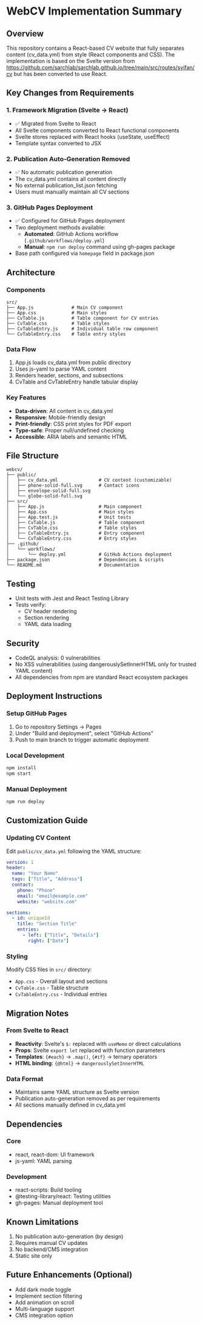 # WebCV Implementation Summary

## Overview
This repository contains a React-based CV website that fully separates content (cv_data.yml) from style (React components and CSS). The implementation is based on the Svelte version from https://github.com/sarchlab/sarchlab.github.io/tree/main/src/routes/syifan/cv but has been converted to use React.

## Key Changes from Requirements

### 1. Framework Migration (Svelte → React)
- ✅ Migrated from Svelte to React
- All Svelte components converted to React functional components
- Svelte stores replaced with React hooks (useState, useEffect)
- Template syntax converted to JSX

### 2. Publication Auto-Generation Removed
- ✅ No automatic publication generation
- The cv_data.yml contains all content directly
- No external publication_list.json fetching
- Users must manually maintain all CV sections

### 3. GitHub Pages Deployment
- ✅ Configured for GitHub Pages deployment
- Two deployment methods available:
  - **Automated**: GitHub Actions workflow (`.github/workflows/deploy.yml`)
  - **Manual**: `npm run deploy` command using gh-pages package
- Base path configured via `homepage` field in package.json

## Architecture

### Components
```
src/
├── App.js              # Main CV component
├── App.css             # Main styles
├── CvTable.js          # Table component for CV entries
├── CvTable.css         # Table styles
├── CvTableEntry.js     # Individual table row component
└── CvTableEntry.css    # Table entry styles
```

### Data Flow
1. App.js loads cv_data.yml from public directory
2. Uses js-yaml to parse YAML content
3. Renders header, sections, and subsections
4. CvTable and CvTableEntry handle tabular display

### Key Features
- **Data-driven**: All content in cv_data.yml
- **Responsive**: Mobile-friendly design
- **Print-friendly**: CSS print styles for PDF export
- **Type-safe**: Proper null/undefined checking
- **Accessible**: ARIA labels and semantic HTML

## File Structure

```
webcv/
├── public/
│   ├── cv_data.yml               # CV content (customizable)
│   ├── phone-solid-full.svg      # Contact icons
│   ├── envelope-solid-full.svg
│   └── globe-solid-full.svg
├── src/
│   ├── App.js                    # Main component
│   ├── App.css                   # Main styles
│   ├── App.test.js               # Unit tests
│   ├── CvTable.js                # Table component
│   ├── CvTable.css               # Table styles
│   ├── CvTableEntry.js           # Entry component
│   └── CvTableEntry.css          # Entry styles
├── .github/
│   └── workflows/
│       └── deploy.yml            # GitHub Actions deployment
├── package.json                  # Dependencies & scripts
└── README.md                     # Documentation
```

## Testing
- Unit tests with Jest and React Testing Library
- Tests verify:
  - CV header rendering
  - Section rendering
  - YAML data loading

## Security
- CodeQL analysis: 0 vulnerabilities
- No XSS vulnerabilities (using dangerouslySetInnerHTML only for trusted YAML content)
- All dependencies from npm are standard React ecosystem packages

## Deployment Instructions

### Setup GitHub Pages
1. Go to repository Settings → Pages
2. Under "Build and deployment", select "GitHub Actions"
3. Push to main branch to trigger automatic deployment

### Local Development
```bash
npm install
npm start
```

### Manual Deployment
```bash
npm run deploy
```

## Customization Guide

### Updating CV Content
Edit `public/cv_data.yml` following the YAML structure:

```yaml
version: 1
header:
  name: "Your Name"
  tags: ["Title", "Address"]
  contact:
    phone: "Phone"
    email: "email@example.com"
    website: "website.com"

sections:
  - id: uniqueId
    title: "Section Title"
    entries:
      - left: ["Title", "Details"]
        right: ["Date"]
```

### Styling
Modify CSS files in `src/` directory:
- `App.css` - Overall layout and sections
- `CvTable.css` - Table structure
- `CvTableEntry.css` - Individual entries

## Migration Notes

### From Svelte to React
- **Reactivity**: Svelte's `$:` replaced with `useMemo` or direct calculations
- **Props**: Svelte `export let` replaced with function parameters
- **Templates**: `{#each}` → `.map()`, `{#if}` → ternary operators
- **HTML binding**: `{@html}` → `dangerouslySetInnerHTML`

### Data Format
- Maintains same YAML structure as Svelte version
- Publication auto-generation removed as per requirements
- All sections manually defined in cv_data.yml

## Dependencies

### Core
- react, react-dom: UI framework
- js-yaml: YAML parsing

### Development
- react-scripts: Build tooling
- @testing-library/react: Testing utilities
- gh-pages: Manual deployment tool

## Known Limitations
1. No publication auto-generation (by design)
2. Requires manual CV updates
3. No backend/CMS integration
4. Static site only

## Future Enhancements (Optional)
- Add dark mode toggle
- Implement section filtering
- Add animation on scroll
- Multi-language support
- CMS integration option

